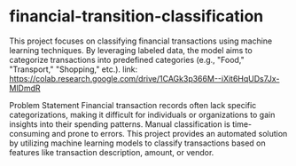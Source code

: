 # financial-transition-classification
This project focuses on classifying financial transactions using machine learning techniques. By leveraging labeled data, the model aims to categorize transactions into predefined categories (e.g., "Food," "Transport," "Shopping," etc.). 
link:
https://colab.research.google.com/drive/1CAGk3p366M--iXit6HqUDs7Jx-MlDmdR


Problem Statement
Financial transaction records often lack specific categorizations, making it difficult for individuals or organizations to gain insights into their spending patterns. Manual classification is time-consuming and prone to errors. This project provides an automated solution by utilizing machine learning models to classify transactions based on features like transaction description, amount, or vendor.
